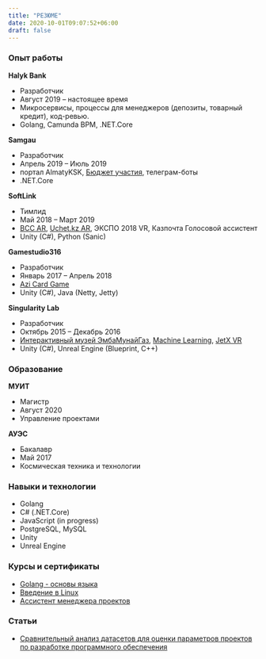 ```yaml
---
title: "РЕЗЮМЕ"
date: 2020-10-01T09:07:52+06:00
draft: false
---
```


### Опыт работы
**Halyk Bank**
+ Разработчик
+ Август 2019 – настоящее время
+ Микросервисы, процессы для менеджеров (депозиты, товарный кредит), код-ревью.
+ Golang, Camunda BPM, .NET.Core

**Samgau**
+ Разработчик
+ Апрель 2019 – Июль 2019
+ портал AlmatyKSK, [Бюджет участия](https://budget.open-almaty.kz/), телеграм-боты
+ .NET.Core

**SoftLink**
+ Тимлид
+ Май 2018 – Март 2019
+ [BCC AR](https://play.google.com/store/apps/details?id=kz.bcc.ar&hl=ru),  [Uchet.kz AR](https://apps.apple.com/kz/app/uchet-kz-ar/id1451897051), ЭКСПО 2018 VR, Казпочта Голосовой ассистент
+ Unity (C#), Python (Sanic)

**Gamestudio316**
+ Разработчик
+ Январь 2017 – Апрель 2018
+ [Azi Card Game](https://play.google.com/store/apps/details?id=com.gudgame.azicardclub)
+ Unity (C#), Java (Netty, Jetty)

**Singularity Lab**
+ Разработчик
+ Октябрь 2015 – Декабрь 2016
+ [Интерактивный музей ЭмбаМунайГаз](https://singularity.kz/our-work/interaktivnyij-muzej-ao-embamunajgaz), [Machine Learning](https://store.steampowered.com/app/524030/Machine_Learning_Episode_I/), [JetX VR](https://store.steampowered.com/app/684620/JetX_VR/)
+ Unity (C#), Unreal Engine (Blueprint, C++)

### Образование
**МУИТ**
+ Магистр
+ Август 2020
+ Управление проектами

**АУЭС**
+ Бакалавр
+ Май 2017
+ Космическая техника и технологии


### Навыки и технологии
+ Golang
+ C# (.NET.Core)
+ JavaScript (in progress)
+ PostgreSQL, MySQL
+ Unity
+ Unreal Engine

### Курсы и сертификаты
+ [Golang - основы языка](https://www.coursera.org/account/accomplishments/verify/BZEGTBC7SAAB)
+ [Введение в Linux](https://stepik.org/cert/337675)
+ [Ассистент менеджера проектов](http://spmrk.kz/kz-sertification/certified)

### Статьи
+ [Сравнительный анализ датасетов для оценки параметров
проектов по разработке программного обеспечения](http://www.colloquium-journal.org/wp-content/uploads/2020/04/colloquium-journal-1062-chast-1.pdf)
